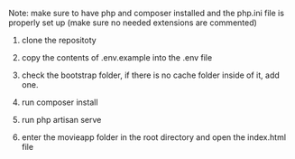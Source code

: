 Note: make sure to have php and composer installed and the php.ini file is properly set up (make sure no needed extensions are commented)

1. clone the repositoty

2. copy the contents of .env.example into the .env file

3. check the bootstrap folder, if there is no cache folder inside of it, add one.

4. run composer install

5. run php artisan serve

6. enter the movieapp folder in the root directory and open the index.html file